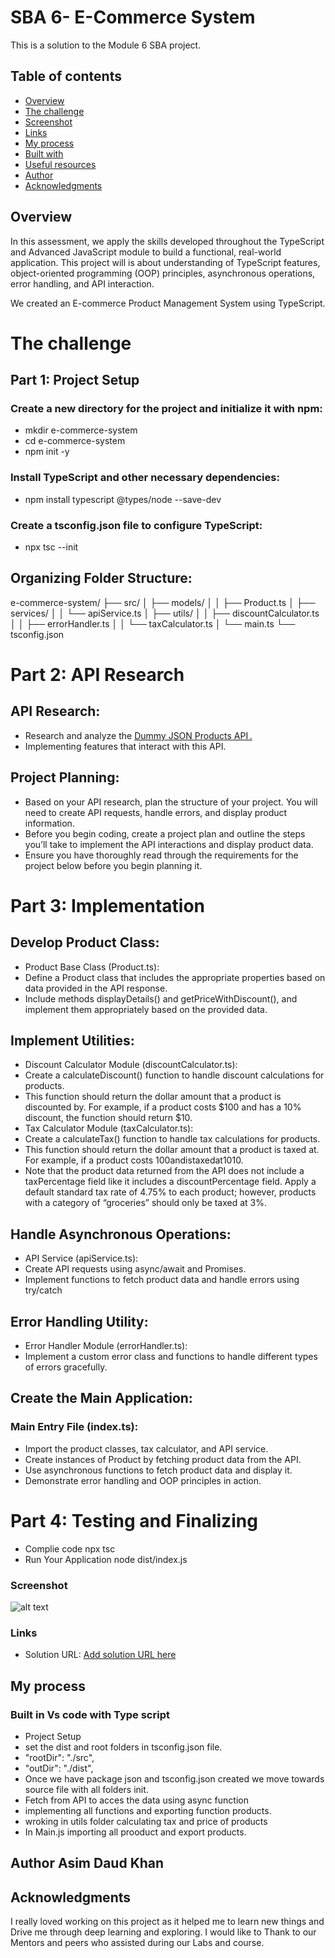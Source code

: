 #  SBA 6- E-Commerce System

This is a solution to the Module 6 SBA project. 

## Table of contents

- [Overview](#overview)
- [The challenge](#the-challenge)
- [Screenshot](#screenshot)
- [Links](#links)
- [My process](#my-process)
- [Built with](#built-with)
- [Useful resources](#useful-resources)
- [Author](#author)
- [Acknowledgments](#acknowledgments)

## Overview
In this assessment, we apply the skills developed throughout the TypeScript and Advanced JavaScript module to build a functional, real-world application. This project will is about understanding of TypeScript features, object-oriented programming (OOP) principles, asynchronous operations, error handling, and API interaction. 

We created an E-commerce Product Management System using TypeScript. 

# The challenge

## Part 1: Project Setup
### Create a new directory for the project and initialize it with npm:
- mkdir e-commerce-system
- cd e-commerce-system
- npm init -y

### Install TypeScript and other necessary dependencies:
- npm install typescript @types/node --save-dev

### Create a tsconfig.json file to configure TypeScript:
- npx tsc --init

  

## Organizing Folder Structure:
e-commerce-system/
├── src/
│   ├── models/
│   │   ├── Product.ts
│   ├── services/
│   │   └── apiService.ts
│   ├── utils/
│   │   ├── discountCalculator.ts
│   │   ├── errorHandler.ts
│   │   └── taxCalculator.ts
│   └── main.ts
└── tsconfig.json

# Part 2: API Research
## API Research:
- Research and analyze the [Dummy JSON Products API .](https://dummyjson.com/docs/products)
- Implementing features that interact with this API.
## Project Planning:
- Based on your API research, plan the structure of your project. You will need to create API requests, handle errors, and display product information.
- Before you begin coding, create a project plan and outline the steps you’ll take to implement the API interactions and display product data.
- Ensure you have thoroughly read through the requirements for the project below before you begin planning it.

# Part 3: Implementation

## Develop Product Class:
- Product Base Class (Product.ts):
- Define a Product class that includes the appropriate properties based on data provided in the API response.
- Include methods displayDetails() and getPriceWithDiscount(), and implement them appropriately based on the provided data.

## Implement Utilities:
- Discount Calculator Module (discountCalculator.ts):
- Create a calculateDiscount() function to handle discount calculations for products.
- This function should return the dollar amount that a product is discounted by. For example, if a product costs $100 and has a 10% discount, the function should return $10.
- Tax Calculator Module (taxCalculator.ts):
- Create a calculateTax() function to handle tax calculations for products.
- This function should return the dollar amount that a product is taxed at. For example, if a product costs 100andistaxedat1010.
- Note that the product data returned from the API does not include a taxPercentage field like it includes a discountPercentage field. Apply a default standard tax rate of 4.75% to each product; however, products with a category of “groceries” should only be taxed at 3%.

## Handle Asynchronous Operations:
- API Service (apiService.ts):
- Create API requests using async/await and Promises.
- Implement functions to fetch product data and handle errors using try/catch

## Error Handling Utility:
- Error Handler Module (errorHandler.ts):
- Implement a custom error class and functions to handle different types of errors gracefully.

## Create the Main Application:
### Main Entry File (index.ts):
- Import the product classes, tax calculator, and API service.
- Create instances of Product by fetching product data from the API.
- Use asynchronous functions to fetch product data and display it.
- Demonstrate error handling and OOP principles in action.

# Part 4: Testing and Finalizing
- Complie code npx tsc
- Run Your Application node dist/index.js


### Screenshot

![alt text ](E-Commerce-System\src\E-commerce-1.png) 


### Links

- Solution URL: [Add solution URL here](https://github.com/Asim0712/SBA-E-Commerce-system-Mod6)

## My process

### Built in Vs code with Type script
-  Project Setup
- set the dist and root folders in tsconfig.json file. 
- "rootDir": "./src",
- "outDir": "./dist",
- Once we have package json and tsconfig.json created we move towards source file with all folders init.
- Fetch from API to acces the data using async function
- implementing all functions and exporting function products.
- wroking in utils folder calculating tax and price of products
- In Main.js importing all prooduct and export products.



## Author Asim Daud Khan


## Acknowledgments

I really loved working on this project as it helped me to learn new things and Drive me through deep learning and exploring. I would like to Thank to our Mentors and peers who assisted during our Labs and course.


